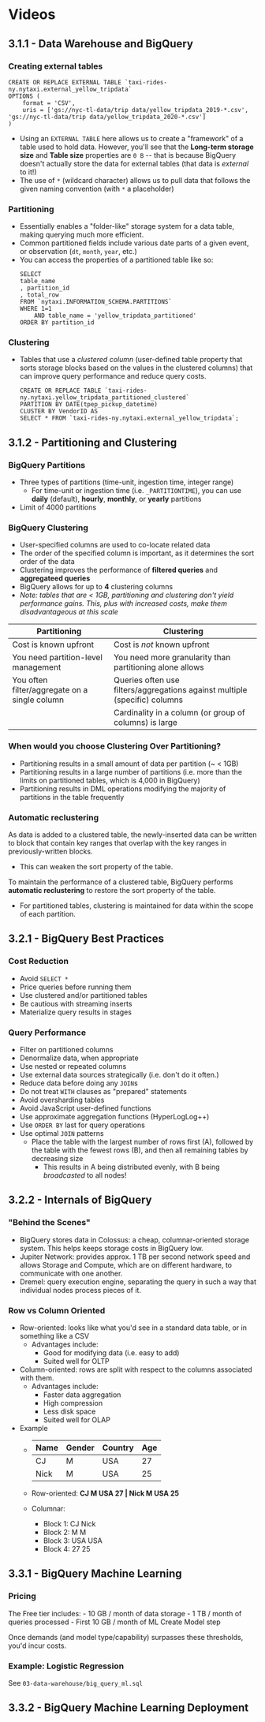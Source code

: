 # Videos

## 3.1.1 - Data Warehouse and BigQuery

### Creating external tables
```
CREATE OR REPLACE EXTERNAL TABLE `taxi-rides-ny.nytaxi.external_yellow_tripdata`
OPTIONS (
    format = 'CSV',
    uris = ['gs://nyc-tl-data/trip data/yellow_tripdata_2019-*.csv', 'gs://nyc-tl-data/trip data/yellow_tripdata_2020-*.csv']
)
```
- Using an `EXTERNAL TABLE` here allows us to create a "framework" of a table used to hold data. However, you'll see that the **Long-term storage size** and **Table size** properties are `0 B` -- that is because BigQuery doesn't actually store the data for external tables (that data is *external* to it!)
- The use of `*` (wildcard character) allows us to pull data that follows the given naming convention (with `*` a placeholder)

### Partitioning
- Essentially enables a "folder-like" storage system for a data table, making querying much more efficient.
- Common partitioned fields include various date parts of a given event, or observation (`dt`, `month`, `year`, etc.)
- You can access the properties of a partitioned table like so:
    ```
    SELECT 
    table_name
    , partition_id
    , total_row
    FROM `nytaxi.INFORMATION_SCHEMA.PARTITIONS`
    WHERE 1=1
        AND table_name = 'yellow_tripdata_partitioned'
    ORDER BY partition_id 
    ```
### Clustering
- Tables that use a *clustered column* (user-defined table property that sorts storage blocks based on the values in the clustered columns) that can improve query performance and reduce query costs.
    ```
    CREATE OR REPLACE TABLE `taxi-rides-ny.nytaxi.yellow_tripdata_partitioned_clustered`
    PARTITION BY DATE(tpep_pickup_datetime)
    CLUSTER BY VendorID AS 
    SELECT * FROM `taxi-rides-ny.nytaxi.external_yellow_tripdata`;
    ```


## 3.1.2 - Partitioning and Clustering

### BigQuery Partitions
- Three types of partitions (time-unit, ingestion time, integer range)
    - For time-unit or ingestion time (i.e. `_PARTITIONTIME`), you can use **daily** (default), **hourly**, **monthly**, or **yearly** partitions
- Limit of 4000 partitions

### BigQuery Clustering
- User-specified columns are used to co-locate related data
- The order of the specified column is important, as it determines the sort order of the data
- Clustering improves the performance of **filtered queries** and **aggregateed queries**
- BigQuery allows for up to **4** clustering columns
- *Note: tables that are < 1GB, partitioning and clustering don't yield performance gains. This, plus with increased costs, make them disadvantageous at this scale*

| Partitioning                                         | Clustering                                                                 |
| -----------------------------------------------------| ---------------------------------------------------------------------------|
| Cost is known upfront                                | Cost is *not* known upfront                                                |
| You need partition-level management                  | You need more granularity than partitioning alone allows                   |
| You often filter/aggregate on a single column        | Queries often use filters/aggregations against multiple (specific) columns |
|                                                      | Cardinality in a column (or group of columns) is large                     |


### When would you choose Clustering Over Partitioning?
- Partitioning results in a small amount of data per partition (~ < 1GB)
- Partitioning results in a large number of partitions (i.e. more than the limits on partitioned tables, which is 4,000 in BigQuery)
- Partitioning results in DML operations modifying the majority of partitions in the table frequently

### Automatic reclustering
As data is added to a clustered table, the newly-inserted data can be written to block that contain key ranges that overlap with the key ranges in previously-written blocks.
-  This can weaken the sort property of the table.

To maintain the performance of a clustered table, BigQuery performs **automatic reclustering** to restore the sort property of the table.
- For partitioned tables, clustering is maintained for data within the scope of each partition.

## 3.2.1 - BigQuery Best Practices

### Cost Reduction
- Avoid `SELECT *`
- Price queries before running them
- Use clustered and/or partitioned tables
- Be cautious with streaming inserts
- Materialize query results in stages

### Query Performance
- Filter on partitioned columns
- Denormalize data, when appropriate
- Use nested or repeated columns
- Use external data sources strategically (i.e. don't do it often.)
- Reduce data before doing any `JOIN`s
- Do not treat `WITH` clauses as "prepared" statements
- Avoid oversharding tables
- Avoid JavaScript user-defined functions
- Use approximate aggregation functions (HyperLogLog++)
- Use `ORDER BY` last for query operations
- Use optimal `JOIN` patterns
    - Place the table with the largest number of rows first (A), followed by the table with the fewest rows (B), and then all remaining tables by decreasing size
        - This results in A being distributed evenly, with B being *broadcasted* to all nodes! 


## 3.2.2 - Internals of BigQuery

### "Behind the Scenes"
- BigQuery stores data in Colossus: a cheap, columnar-oriented storage system. This helps keeps storage costs in BigQuery low.
- Jupiter Network: provides approx. 1 TB per second network speed and allows Storage and Compute, which are on different hardware, to communicate with one another.
- Dremel: query execution engine, separating the query in such a way that individual nodes process pieces of it.

### Row vs Column Oriented
- Row-oriented: looks like what you'd see in a standard data table, or in something like a CSV
    - Advantages include:
        - Good for modifying data (i.e. easy to add)
        - Suited well for OLTP
- Column-oriented: rows are split with respect to the columns associated with them. 
    - Advantages include:
        - Faster data aggregation
        - High compression
        - Less disk space
        - Suited well for OLAP
- Example
    - | Name | Gender | Country | Age |
      |------|--------|---------|-----|
      | CJ   | M      | USA     | 27  |
      | Nick | M      | USA     | 25  |

    - Row-oriented: **CJ M USA 27 | Nick M USA 25**
    - Columnar: 
        - Block 1: CJ Nick
        - Block 2: M M
        - Block 3: USA USA
        - Block 4: 27 25



## 3.3.1 - BigQuery Machine Learning

### Pricing
The Free tier includes:
    - 10 GB / month of data storage
    - 1 TB / month of queries processed
    - First 10 GB / month of ML Create Model step

Once demands (and model type/capability) surpasses these thresholds, you'd incur costs. 

### Example: Logistic Regression
See `03-data-warehouse/big_query_ml.sql`

## 3.3.2 - BigQuery Machine Learning Deployment

